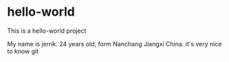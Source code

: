 hello-world
===========

This is a hello-world project

My name is jerrik. 24 years old, form Nanchang Jiangxi China. it's very nice to know git
